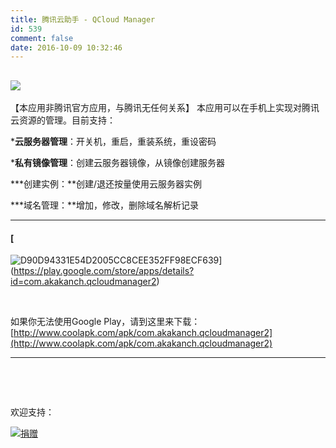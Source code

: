 ```yaml
---
title: 腾讯云助手 - QCloud Manager
id: 539
comment: false
date: 2016-10-09 10:32:46
---
```


## [![](http://akakanch.com/wp-content/uploads/2016/10/commuity_icon_b_512x512-300x300.png)](http://akakanch.com/wp-content/uploads/2016/10/commuity_icon_b_512x512.png)

【本应用非腾讯官方应用，与腾讯无任何关系】
本应用可以在手机上实现对腾讯云资源的管理。目前支持：

***云服务器管理**：开关机，重启，重装系统，重设密码

***私有镜像管理**：创建云服务器镜像，从镜像创建服务器

***创建实例：**创建/退还按量使用云服务器实例

***域名管理：**增加，修改，删除域名解析记录

* * *

#### [
![D90D94331E54D2005CC8CEE352FF98ECF639](http://115.159.197.66/wp-content/uploads/2016/06/D90D94331E54D2005CC8CEE352FF98ECF639-300x89.png)](https://play.google.com/store/apps/details?id=com.akakanch.qcloudmanager2)

&nbsp;

如果你无法使用Google Play，请到这里来下载：[http://www.coolapk.com/apk/com.akakanch.qcloudmanager2](http://www.coolapk.com/apk/com.akakanch.qcloudmanager2)

* * *

&nbsp;

&nbsp;

欢迎支持：

[![捐赠](http://akakanch.com/wp-content/uploads/2016/10/捐赠-300x300.png)](http://akakanch.com/wp-content/uploads/2016/10/捐赠.png)